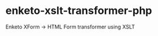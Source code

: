 enketo-xslt-transformer-php
===========================

Enketo XForm -> HTML Form transformer using XSLT
